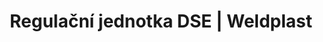 ---
Filename: "regulacni-jednotka-dse"
Link: "file:/Users/vinayakpatel/Downloads/www.weldplast.cz/regulacni-jednotka-dse"
product_name: "Regulační jednotka DSE3 x 380-440 V / 3 x 20 A, s potenciometrem"
product_id: "Obj. číslo:110.571"
title: "Regulační jednotka DSE | Weldplast"
product_desc: " Modul s externí výkonovou elektronikou pro ohřívače vzduchu bez elektroniky řady LE 5000 HT/DF a LE 10 000 HT/DFVýkon ohřevu plynule regulovatelný pomocí potenciometruRozhraní dálkového ovládání pro teplotní regulátor KSR DIGITAL nebo externí řízení PLC 0-12V"
product_specs: "Značka konformity, Třída ochrany I, NapětíV~3 x 380 - 440, Rozměry (D x Š x V)mm230 x 165 x 86"
product_downloads: "DSE - produktový list stáhnout , TECHNOLOGIE HORKÉHO VZDUCHU - katalog stáhnout"
href: "https://www.weldplast.cz/files/dse.pdf, https://www.weldplast.cz/files/dse.pdf, https://www.weldplast.cz/files/katalog-ph-web.pdf, https://www.weldplast.cz/files/katalog-ph-web.pdf"
p_desc_2: " Modul s externí výkonovou elektronikou pro ohřívače vzduchu bez elektroniky řady LE 5000 HT/DF a LE 10 000 HT/DFVýkon ohřevu plynule regulovatelný pomocí potenciometruRozhraní dálkového ovládání pro teplotní regulátor KSR DIGITAL nebo externí řízení PLC 0-12V"
accessories: "Multi patch Panel, MPM 01Kabel řídicí, 5 m (KSR-DSE)Kabel termosondy prodlužovací, 10 mKabel termosondy prodlužovací, 4 mKabel termosondy prodlužovací, 2 mTermosonda s 1m kabelem a zástrčkou (CSS easy), Regulační jednotka DSE pro KSR DIGITAL3 x 380-440V, 3 x 20A, s potenciometremRegulační jednotka DSE3 x 380-440 V / 3 x 20 A, s potenciometrem"
similar_products: "Regulační jednotka DSE pro KSR DIGITAL3 x 380-440V, 3 x 20A, s potenciometremRegulační jednotka DSE3 x 380-440 V / 3 x 20 A, s potenciometrem"
---